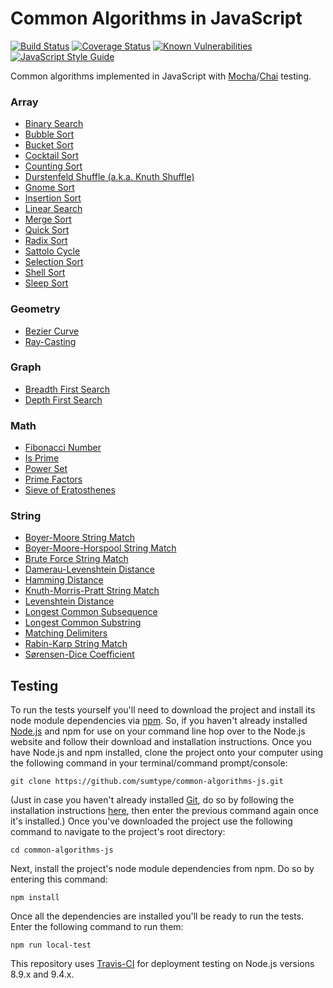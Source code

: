 # Common Algorithms in JavaScript

[![Build Status](https://travis-ci.org/sumtype/common-algorithms-js.svg?branch=master)](https://travis-ci.org/sumtype/common-algorithms-js) [![Coverage Status](https://coveralls.io/repos/github/sumtype/common-algorithms-js/badge.svg?branch=master)](https://coveralls.io/github/sumtype/common-algorithms-js?branch=master) [![Known Vulnerabilities](https://snyk.io/test/github/sumtype/common-algorithms-js/badge.svg)](https://snyk.io/test/github/sumtype/common-algorithms-js) [![JavaScript Style Guide](https://img.shields.io/badge/code_style-standard-brightgreen.svg)](https://standardjs.com)

Common algorithms implemented in JavaScript with [Mocha](https://mochajs.org/)/[Chai](http://chaijs.com/) testing.

### Array

* [Binary Search](https://github.com/sumtype/common-algorithms-js/blob/master/algorithms/binarySearch.js)
* [Bubble Sort](https://github.com/sumtype/common-algorithms-js/blob/master/algorithms/bubbleSort.js)
* [Bucket Sort](https://github.com/sumtype/common-algorithms-js/blob/master/algorithms/bucketSort.js)
* [Cocktail Sort](https://github.com/sumtype/common-algorithms-js/blob/master/algorithms/cocktailSort.js)
* [Counting Sort](https://github.com/sumtype/common-algorithms-js/blob/master/algorithms/countingSort.js)
* [Durstenfeld Shuffle (a.k.a. Knuth Shuffle)](https://github.com/sumtype/common-algorithms-js/blob/master/algorithms/durstenfeldShuffle.js)
* [Gnome Sort](https://github.com/sumtype/common-algorithms-js/blob/master/algorithms/gnomeSort.js)
* [Insertion Sort](https://github.com/sumtype/common-algorithms-js/blob/master/algorithms/insertionSort.js)
* [Linear Search](https://github.com/sumtype/common-algorithms-js/blob/master/algorithms/linearSearch.js)
* [Merge Sort](https://github.com/sumtype/common-algorithms-js/blob/master/algorithms/mergeSort.js)
* [Quick Sort](https://github.com/sumtype/common-algorithms-js/blob/master/algorithms/quickSort.js)
* [Radix Sort](https://github.com/sumtype/common-algorithms-js/blob/master/algorithms/radixSort.js)
* [Sattolo Cycle](https://github.com/sumtype/common-algorithms-js/blob/master/algorithms/sattoloCycle.js)
* [Selection Sort](https://github.com/sumtype/common-algorithms-js/blob/master/algorithms/selectionSort.js)
* [Shell Sort](https://github.com/sumtype/common-algorithms-js/blob/master/algorithms/shellSort.js)
* [Sleep Sort](https://github.com/sumtype/common-algorithms-js/blob/master/algorithms/sleepSort.js)

### Geometry

* [Bezier Curve](https://github.com/sumtype/common-algorithms-js/blob/master/algorithms/bezierCurve.js)
* [Ray-Casting](https://github.com/sumtype/common-algorithms-js/blob/master/algorithms/rayCasting.js)

### Graph

* [Breadth First Search](https://github.com/sumtype/common-algorithms-js/blob/master/algorithms/breadthFirstSearch.js)
* [Depth First Search](https://github.com/sumtype/common-algorithms-js/blob/master/algorithms/depthFirstSearch.js)

### Math

* [Fibonacci Number](https://github.com/sumtype/common-algorithms-js/blob/master/algorithms/fibonacciNumber.js)
* [Is Prime](https://github.com/sumtype/common-algorithms-js/blob/master/algorithms/isPrime.js)
* [Power Set](https://github.com/sumtype/common-algorithms-js/blob/master/algorithms/powerSet.js)
* [Prime Factors](https://github.com/sumtype/common-algorithms-js/blob/master/algorithms/primeFactors.js)
* [Sieve of Eratosthenes](https://github.com/sumtype/common-algorithms-js/blob/master/algorithms/sieveOfEratosthenes.js)

### String

* [Boyer-Moore String Match](https://github.com/sumtype/common-algorithms-js/blob/master/algorithms/boyerMooreStringMatch.js)
* [Boyer-Moore-Horspool String Match](https://github.com/sumtype/common-algorithms-js/blob/master/algorithms/boyerMooreHorspoolStringMatch.js)
* [Brute Force String Match](https://github.com/sumtype/common-algorithms-js/blob/master/algorithms/bruteForceStringMatch.js)
* [Damerau-Levenshtein Distance](https://github.com/sumtype/common-algorithms-js/blob/master/algorithms/damerauLevenshteinDistance.js)
* [Hamming Distance](https://github.com/sumtype/common-algorithms-js/blob/master/algorithms/hammingDistance.js)
* [Knuth-Morris-Pratt String Match](https://github.com/sumtype/common-algorithms-js/blob/master/algorithms/knuthMorrisPrattStringMatch.js)
* [Levenshtein Distance](https://github.com/sumtype/common-algorithms-js/blob/master/algorithms/levenshteinDistance.js)
* [Longest Common Subsequence](https://github.com/sumtype/common-algorithms-js/blob/master/algorithms/longestCommonSubsequence.js)
* [Longest Common Substring](https://github.com/sumtype/common-algorithms-js/blob/master/algorithms/longestCommonSubstring.js)
* [Matching Delimiters](https://github.com/sumtype/common-algorithms-js/blob/master/algorithms/matchingDelimiters.js)
* [Rabin-Karp String Match](https://github.com/sumtype/common-algorithms-js/blob/master/algorithms/rabinKarpStringMatch.js)
* [Sørensen-Dice Coefficient](https://github.com/sumtype/common-algorithms-js/blob/master/algorithms/sorensenDiceCoefficient.js)

## Testing

To run the tests yourself you'll need to download the project and install its node module dependencies via [npm](https://www.npmjs.com/).  So, if you haven't already installed [Node.js](https://nodejs.org/) and npm for use on your command line hop over to the Node.js website and follow their download and installation instructions.  Once you have Node.js and npm installed, clone the project onto your computer using the following command in your terminal/command prompt/console:

`git clone https://github.com/sumtype/common-algorithms-js.git`

(Just in case you haven't already installed [Git](https://git-scm.com/), do so by following the installation instructions [here](https://git-scm.com/book/en/v2/Getting-Started-Installing-Git), then enter the previous command again once it's installed.)  Once you've downloaded the project use the following command to navigate to the project's root directory:

`cd common-algorithms-js`

Next, install the project's node module dependencies from npm.  Do so by entering this command:

`npm install`

Once all the dependencies are installed you'll be ready to run the tests.  Enter the following command to run them:

`npm run local-test`

This repository uses [Travis-CI](https://travis-ci.org/sumtype/common-algorithms-js) for deployment testing on Node.js versions 8.9.x and 9.4.x.
